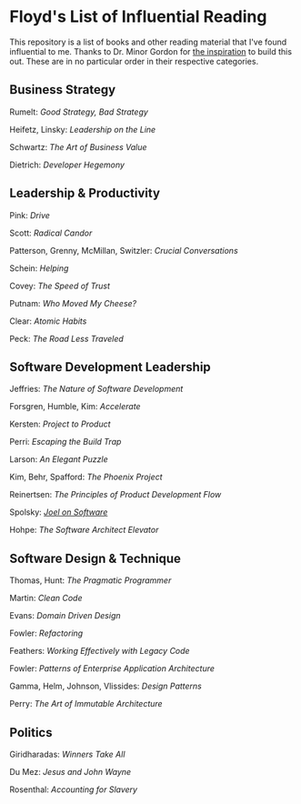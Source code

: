 # Floyd's List of Influential Reading

This repository is a list of books and other reading material that I've found influential to me. Thanks to Dr. Minor Gordon for [the inspiration](https://github.com/minorg/awesome-generalist-software-engineer) to build this out. These are in no particular order in their respective categories.

## Business Strategy

Rumelt: _Good Strategy, Bad Strategy_

Heifetz, Linsky: _Leadership on the Line_

Schwartz: _The Art of Business Value_

Dietrich: _Developer Hegemony_

## Leadership & Productivity

Pink: _Drive_

Scott: _Radical Candor_

Patterson, Grenny, McMillan, Switzler: _Crucial Conversations_

Schein: _Helping_

Covey: _The Speed of Trust_

Putnam: _Who Moved My Cheese?_

Clear: _Atomic Habits_

Peck: _The Road Less Traveled_

## Software Development Leadership

Jeffries: _The Nature of Software Development_

Forsgren, Humble, Kim: _Accelerate_

Kersten: _Project to Product_

Perri: _Escaping the Build Trap_

Larson: _An Elegant Puzzle_

Kim, Behr, Spafford: _The Phoenix Project_

Reinertsen: _The Principles of Product Development Flow_

Spolsky: [_Joel on Software_](https://www.joelonsoftware.com/archives/)

Hohpe: _The Software Architect Elevator_

## Software Design & Technique

Thomas, Hunt: _The Pragmatic Programmer_

Martin: _Clean Code_

Evans: _Domain Driven Design_

Fowler: _Refactoring_

Feathers: _Working Effectively with Legacy Code_

Fowler: _Patterns of Enterprise Application Architecture_

Gamma, Helm, Johnson, Vlissides: _Design Patterns_

Perry: _The Art of Immutable Architecture_

## Politics

Giridharadas: _Winners Take All_

Du Mez: _Jesus and John Wayne_

Rosenthal: _Accounting for Slavery_

